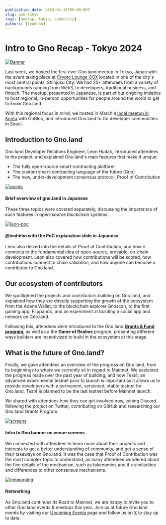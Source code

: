 ```yaml
---
publication_date: 2024-04-15T00:00:00Z
slug: gno-tokyo
tags: [meetup, tokyo, community]
authors: [leohhhn]
---
```

    
# Intro to Gno Recap - Tokyo 2024
[![Banner](https://gnolang.github.io/blog/2024-04-15_gno-tokyo/src/thumbs/banner.png)](https://gnolang.github.io/blog/2024-04-15_gno-tokyo/src/banner.png)

Last week, we hosted the first ever Gno.land meetup in Tokyo, Japan with the
event taking place at [Crypto Lounge GOX](https://cryptoloungegox.com/) 
located in one of the city's most central points, Shinjuku City. We had 20+
attendees from a variety of backgrounds ranging from Web3, to developers, traditional 
business, and fintech. The meetup, presented in Japanese, is part of our ongoing 
initiative to host regional, in-person opportunities for people around the world
to get to know Gno.land.

With this regional focus in mind, we hosted in March a 
[local meetup in Korea](https://medium.com/onbloc/go-to-gno-recap-intro-to-the-gno-stack-with-memeland-284a43d7f620) with
OnBloc, and introduced Gno.land to Go developer communities in Seoul.

## Introduction to Gno.land
Gno.land Developer Relations Engineer, Leon Hudak, introduced attendees to the 
project, and explained Gno.land's main features that make it unique:

- The fully open-source smart-contracting platform
- The custom smart-contracting language of the future (Gno)
- The new, under-development consensus protocol, Proof of Contribution

[![points](https://gnolang.github.io/blog/2024-04-15_gno-tokyo/src/thumbs/three-points.png)](https://gnolang.github.io/blog/2024-04-15_gno-tokyo/src/three-points.png)
#### Brief overview of gno.land in Japanese

These three topics were covered separately, discussing the importance of such
features in open-source blockchain systems.

[![leon-poc](https://gnolang.github.io/blog/2024-04-15_gno-tokyo/src/thumbs/leon-poc.png)](https://gnolang.github.io/blog/2024-04-15_gno-tokyo/src/leon-poc.png)
#### @leohhhn with the PoC explanation slide in Japanese

Leon also delved into the details of Proof of Contribution, and how it connects to the 
fundamental idea of open-source, provable, on-chain development. Leon also
covered how contributions will be scored, how contributions connect to chain
validation, and how anyone can become a contributor to Gno.land.

## Our ecosystem of contributors
We spotlighted the projects and contributors building on Gno.land, and explained 
how they are directly supporting the growth of the ecosystem from the Adena Wallet,
to the blockchain explorer Gnoscan, to the first gaming app, Flippando, and an 
experiment at building a social app and network on Gno.land.

Following this, attendees were introduced to the Gno.land 
[**Grants & Fund program**](https://github.com/gnolang/ecosystem-fund-grants),
as well as a the **Game of Realms** program, presenting different ways builders 
are incentivized to build in the ecosystem at this stage.

## What is the future of Gno.land?

Finally, we gave attendees an overview of the progress on Gno.land, from its
beginnings to where we currently sit in regard to Mainnet. We explained the 
progress made over the past year of building, and how Test4, an advanced 
experimental testnet prior to launch is important as it allows us to provide
developers with a permanent, versioned, stable testnet for Gno.land. Test4 is 
planned to be the last testnet before Mainnet launch.

We shared with attendees how they can get involved now, joining Discord, 
following the project on Twitter, contributing on GitHub and researching our 
Gno.land Grants Program.

[![screens](https://gnolang.github.io/blog/2024-04-15_gno-tokyo/src/thumbs/screens.jpg)](https://gnolang.github.io/blog/2024-04-15_gno-tokyo/src/screens.jpg)
#### Intro to Gno banner on venue screens

We connected with attendees to learn more about their projects and interests to
get a better understanding of community, and get a sense of their takeways on
Gno.land. It was the case that Proof of Contribution was the most complex topic
to understand, as many attendees wondered about the fine details of the mechanism,
such as tokenomics and it's similarities and differences to other consensus
mechanisms.

[![networking](https://gnolang.github.io/blog/2024-04-15_gno-tokyo/src/thumbs/networking.png)](https://gnolang.github.io/blog/2024-04-15_gno-tokyo/src/networking.png)
#### Networking

As Gno.land continues its Road to Mainnet, we are happy to invite you to other
Gno.land events & meetups this year. Join us at future Gno.land events by visiting
our [Upcoming Events](https://gno.land/events) page and follow us on
[X](https://twitter.com/_gnoland) to stay up to date.




